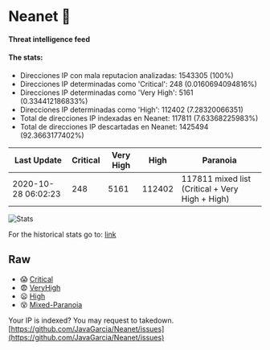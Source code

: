 # Neanet :hocho:
#### Threat intelligence feed
#### The stats:

- Direcciones IP con mala reputacion analizadas: 1543305 (100%)
- Direcciones IP determinadas como 'Critical':  248 (0.0160694094816%)
- Direcciones IP determinadas como 'Very High':  5161 (0.334412186833%)
- Direcciones IP determinadas como 'High':  112402 (7.28320066351)
- Total de direcciones IP indexadas en Neanet:  117811 (7.63368225983%)
- Total de direcciones IP descartadas en Neanet:  1425494 (92.3663177402%)

| Last Update | Critical | Very High | High | Paranoia |
| --- | --- | --- | --- | --- |
| 2020-10-28 06:02:23 | 248 | 5161 | 112402 | 117811 mixed list (Critical + Very High + High)|

![Stats](https://docs.google.com/spreadsheets/d/e/2PACX-1vSnaNMIXVabIpDJjufMlzH7poXnshF3mgd8Is1g9ytUEzVsP5my4Trn8f-xkoLLQ38xpL3HtmUexLo6/pubchart?oid=501124687&format=image)

For the historical stats go to: [link](/stats.csv)
## Raw
- :scream: [Critical](https://raw.githubusercontent.com/JavaGarcia/Neanet/master/blacklists/neanet_critical.txt)
- :fearful: [VeryHigh](https://raw.githubusercontent.com/JavaGarcia/Neanet/master/blacklists/neanet_veryHigh.txtt)
- :frowning: [High](https://raw.githubusercontent.com/JavaGarcia/Neanet/master/blacklists/neanet_high.txt)
- :dizzy_face: [Mixed-Paranoia](https://raw.githubusercontent.com/JavaGarcia/Neanet/master/blacklists/neanet_all.txt)


Your IP is indexed? You may request to takedown. [https://github.com/JavaGarcia/Neanet/issues](https://github.com/JavaGarcia/Neanet/issues)



























































































































































































































































































































































































































































































































































































































































































































































































































































































































































































































































































































































































































































































































































































































































































































































































































































































































































































